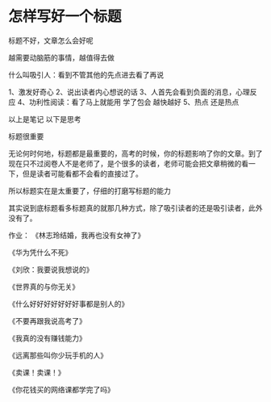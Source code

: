 # 怎样写好一个标题


标题不好，文章怎么会好呢

越需要动脑筋的事情，越值得去做

什么叫吸引人：看到不管其他的先点进去看了再说

1、激发好奇心
2、说出读者内心想说的话
3、人首先会看到负面的消息，心理反应
4、功利性阅读：看了马上就能用 学了包会 越快越好 
5、热点 还是热点



以上是笔记
以下是思考


标题很重要


无论何时何地，标题都是最重要的，高考的时候，你的标题影响了你的文章。到了现在只不过阅卷人不是老师了，是个很多的读者，老师可能会把文章稍微的看一下，但是读者可能看都不会看的直接过了。

所以标题实在是太重要了，仔细的打磨写标题的能力

其实说到底标题看多标题真的就那几种方式，除了吸引读者的还是吸引读者，此外没有了。


作业：
《林志玲结婚，我再也没有女神了》

《华为凭什么不死》

《刘欣：我要说我想说的》

《世界真的与你无关》

《什么好好好好好好好事都是别人的》

《不要再跟我说高考了》

《我真的没有赚钱能力》

《远离那些叫你少玩手机的人》

《卖课！卖课！》

《你花钱买的网络课都学完了吗》
